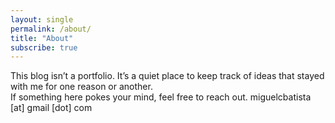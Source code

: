 ```yaml
---
layout: single
permalink: /about/
title: "About"
subscribe: true
--- 
```


This blog isn’t a portfolio. 
It’s a quiet place to keep track of ideas that stayed with me for one reason or another.  
If something here pokes your mind, feel free to reach out.
miguelcbatista [at] gmail [dot] com

